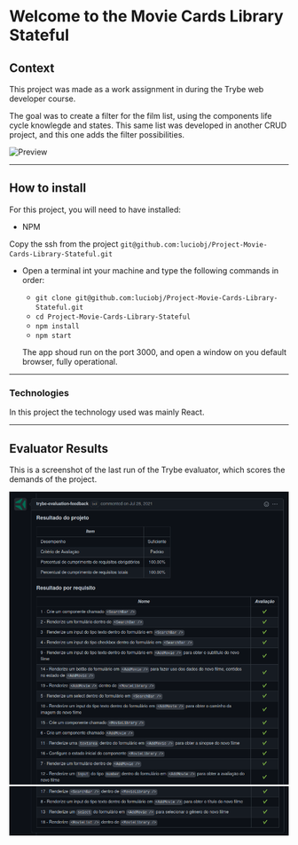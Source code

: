 # Welcome to the Movie Cards Library Stateful
## Context

This project was made as a work assignment in during the Trybe web developer course.

The goal was to create a filter for the film list, using the components life cycle knowlegde and states. This same list was developed in another CRUD project, and this one adds the filter possibilities.

![Preview](./preview.gif)

---

## How to install

For this project, you will need to have installed:
- NPM

Copy the ssh from the project `git@github.com:luciobj/Project-Movie-Cards-Library-Stateful.git`

* Open a terminal int your machine and type the following commands in order:

  * `git clone git@github.com:luciobj/Project-Movie-Cards-Library-Stateful.git`
  * `cd Project-Movie-Cards-Library-Stateful`
  * `npm install`
  * `npm start`

  The app shoud run on the port 3000, and open a window on you default browser, fully operational.

---

### Technologies

In this project the technology used was mainly React.

---

## Evaluator Results

This is a screenshot of the last run of the Trybe evaluator, which scores the demands of the project.

![Evaluator Results 1](./public/images/evaluator-results-1.png)
![Evaluator Results 2](./public/images/evaluator-results-2.png)
